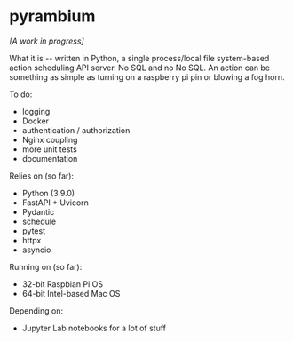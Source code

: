 # pyrambium

_[A work in progress]_

What it is -- written in Python, a single process/local file system-based action scheduling API server. No SQL and no No SQL. An action can be something as simple as turning on a raspberry pi pin or blowing a fog horn.

To do:

- logging
- Docker
- authentication / authorization
- Nginx coupling
- more unit tests
- documentation

Relies on (so far):

- Python (3.9.0)
- FastAPI + Uvicorn
- Pydantic
- schedule
- pytest
- httpx
- asyncio

Running on (so far):

- 32-bit Raspbian Pi OS
- 64-bit Intel-based Mac OS

Depending on:

- Jupyter Lab notebooks for a lot of stuff

